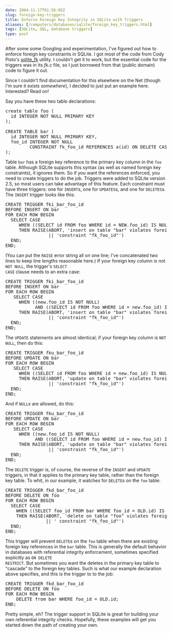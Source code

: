 ```yaml
--- 
date: 2004-11-17T01:56:05Z
slug: foreign-key-triggers
title: Enforce Foreign Key Integrity in SQLite with Triggers
aliases: [/computers/databases/sqlite/foreign_key_triggers.html]
tags: [SQLite, SQL, database triggers]
type: post
---
```


<p>After some some Googling and experimentation, I've figured out how to
enforce foreign key constraints in SQLite. I got most of the code from Cody
Pisto's <a href="http://www.sqlite.org/contrib" title="SQLite Contributed files, including sqlite_fk.tgz, a utility for generating FK triggers for SQLite">sqlite_fk</a> utility. I couldn't get it to work, but the essential
code for the triggers was in its <em>fk.c</em> file, so I just borrowed from
that (public domain) code to figure it out.</p>

<p>Since I couldn't find documentation for this elsewhere on the Net (though
I'm sure it exists <em>somewhere</em>), I decided to just put an example here.
Interested? Read on!</p>

<p>Say you have these two table declarations:</p>

<pre>
create table foo (
  id INTEGER NOT NULL PRIMARY KEY
);

CREATE TABLE bar (
  id INTEGER NOT NULL PRIMARY KEY,
  foo_id INTEGER NOT NULL
         CONSTRAINT fk_foo_id REFERENCES a(id) ON DELETE CASCADE
);
</pre>

<p>Table <code>bar</code> has a foreign key reference to the primary key
column in the <code>foo</code> table. Although SQLite supports this syntax (as
well as named foreign key constraints), it ignores them. So if you want the
references enforced, you need to create triggers to do the job. Triggers were
added to SQLite version 2.5, so most users can take advantage of this
feature. Each constraint must have three triggers: one for <code>INSERT</code>s,
one for <code>UPDATES</code>s, and one for <code>DELETES</code>s. The
<code>INSERT</code> trigger looks like this:</p>

<pre>
CREATE TRIGGER fki_bar_foo_id
BEFORE INSERT ON bar
FOR EACH ROW BEGIN 
  SELECT CASE
     WHEN ((SELECT id FROM foo WHERE id = NEW.foo_id) IS NULL)
     THEN RAISE(ABORT, 'insert on table &quot;bar&quot; violates foreign key '
                || 'constraint &quot;fk_foo_id&quot;')
  END;
END;
</pre>

<p>(You can put the <code>RAISE</code> error string all on one line; I've
concatenated two lines to keep line lengths reasonable here.) If your foreign
key column is not <code>NOT NULL</code>, the trigger's <code>SELECT
CASE</code> clause needs to an extra case:</p>

<pre>
CREATE TRIGGER fki_bar_foo_id
BEFORE INSERT ON bar
FOR EACH ROW BEGIN 
   SELECT CASE
     WHEN ((new.foo_id IS NOT NULL)
           AND ((SELECT id FROM foo WHERE id = new.foo_id) IS NULL))
     THEN RAISE(ABORT, 'insert on table &quot;bar&quot; violates foreign key '
                || 'constraint &quot;fk_foo_id&quot;')
  END;
END;
</pre>

<p>The <code>UPDATE</code> statements are almost identical; if your foreign
key column is <code>NOT NULL</code>, then do this:</p>

<pre>
CREATE TRIGGER fku_bar_foo_id
BEFORE UPDATE ON bar
FOR EACH ROW BEGIN 
   SELECT CASE
     WHEN ((SELECT id FROM foo WHERE id = new.foo_id) IS NULL))
     THEN RAISE(ABORT, 'update on table &quot;bar&quot; violates foreign key '
                || 'constraint &quot;fk_foo_id&quot;')
  END;
END;
</pre>

<p>And if <code>NULL</code>s are allowed, do this:</p>

<pre>
CREATE TRIGGER fku_bar_foo_id
BEFORE UPDATE ON bar
FOR EACH ROW BEGIN 
   SELECT CASE
     WHEN ((new.foo_id IS NOT NULL)
           AND ((SELECT id FROM foo WHERE id = new.foo_id) IS NULL))
     THEN RAISE(ABORT, 'update on table &quot;bar&quot; violates foreign key '
                || 'constraint &quot;fk_foo_id&quot;')
  END;
END;
</pre>

<p>The <code>DELETE</code> trigger is, of course, the reverse of
the <code>INSERT</code> and <code>UPDATE</code> triggers, in that it
applies to the primary key table, rather than the foreign key table.
To whit, in our example, it watches for <code>DELETE</code>s on the
<code>foo</code> table:</p>

<pre>
CREATE TRIGGER fkd_bar_foo_id
BEFORE DELETE ON foo
FOR EACH ROW BEGIN 
  SELECT CASE
    WHEN ((SELECT foo_id FROM bar WHERE foo_id = OLD.id) IS NOT NULL)
    THEN RAISE(ABORT, 'delete on table &quot;foo&quot; violates foreign key '
               || ' constraint &quot;fk_foo_id&quot;')
  END;
END;
</pre>

<p>This trigger will prevent <code>DELETE</code>s on the <code>foo</code>
table when there are existing foreign key references in the <code>bar</code>
table. This is generally the default behavior in databases with referential
integrity enforcement, sometimes specified explicitly as <code>ON DELETE
RESTRICT</code>. But sometimes you want the deletes in the primary key table
to <q>cascade</q> to the foreign key tables. Such is what our example
declaration above specifies, and this is the trigger to to the job:</p>

<pre>
CREATE TRIGGER fkd_bar_foo_id
BEFORE DELETE ON foo
FOR EACH ROW BEGIN 
    DELETE from bar WHERE foo_id = OLD.id;
END;
</pre>

<p>Pretty simple, eh? The trigger support in SQLite is great for building your
own referential integrity checks. Hopefully, these examples will get you
started down the path of creating your own.</p>
